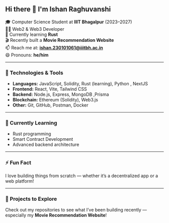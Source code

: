 ## Hi there 👋 I'm Ishan Raghuvanshi

🎓 Computer Science Student at **IIIT Bhagalpur** (2023–2027)  
🧑‍💻 Web2 & Web3 Developer  
🦀 Currently learning **Rust**  
🎬 Recently built a **Movie Recommendation Website**  
📫 Reach me at: **ishan.230101061@iiitbh.ac.in**  
😄 Pronouns: **he/him**

---

### 🔧 Technologies & Tools
- **Languages:** JavaScript, Solidity, Rust (learning), Python , NextJS
- **Frontend:** React, Vite, Tailwind CSS  
- **Backend:** Node.js, Express, MongoDB ,Prisma 
- **Blockchain:** Ethereum (Solidity), Web3.js  
- **Other:** Git, GitHub, Postman, Docker

---

### 🌱 Currently Learning
- Rust programming
- Smart Contract Development
- Advanced backend architecture

---

### ⚡ Fun Fact
I love building things from scratch — whether it’s a decentralized app or a web platform!

---

### 📌 Projects to Explore
Check out my repositories to see what I’ve been building recently — especially my **Movie Recommendation Website**!
